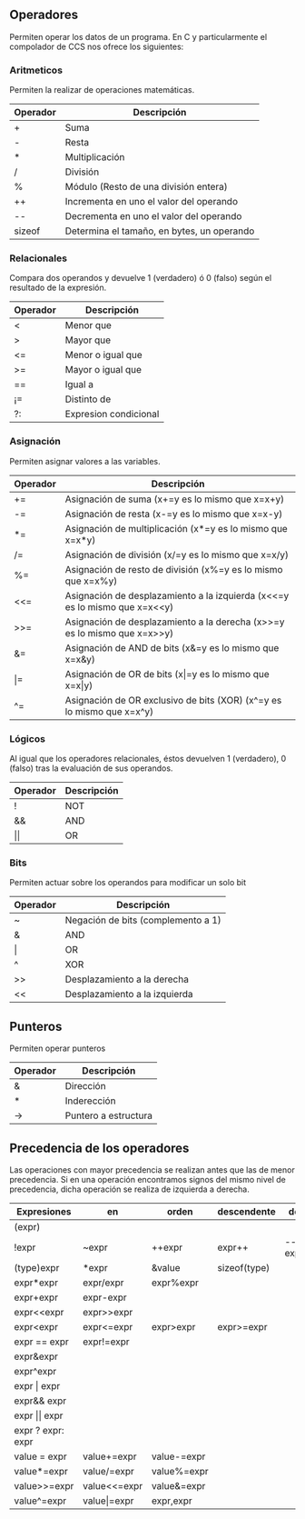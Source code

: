 ## Operadores

Permiten operar los datos de un programa. En C y particularmente el compolador de CCS nos ofrece los siguientes:

### Aritmeticos
Permiten la realizar de operaciones matemáticas.

| Operador | Descripción                                |
|----------|--------------------------------------------|
| +        | Suma                                       |
| -        | Resta                                      |
| *        | Multiplicación                             |
| /        | División                                   |
| %        | Módulo (Resto de una división entera)      |
| ++       | Incrementa en uno el valor del operando    |
| --       | Decrementa en uno el valor del operando    |
| sizeof   | Determina el tamaño, en bytes, un operando |

### Relacionales
Compara dos operandos y devuelve 1 (verdadero) ó 0 (falso) según el resultado de la expresión.

| Operador | Descripción           |
|----------|-----------------------|
| <        | Menor que             |
| >        | Mayor que             |
| <=       | Menor o igual que     |
| >=       | Mayor o igual que     |
| ==       | Igual a               |
| ¡=       | Distinto de           |
| ?:       | Expresion condicional |

### Asignación
Permiten asignar valores a las variables.

| Operador | Descripción                                                                |
|----------|----------------------------------------------------------------------------|
| +=       | Asignación de suma (x+=y es lo mismo que x=x+y)                            |
| -=       | Asignación de resta (x-=y es lo mismo que x=x-y)                           |
| *=       | Asignación de multiplicación (x*=y es lo mismo que x=x*y)                  |
| /=       | Asignación de división (x/=y es lo mismo que x=x/y)                        |
| %=       | Asignación de resto de división (x%=y es lo mismo que x=x%y)               |
| <<=      | Asignación de desplazamiento a la izquierda (x<<=y es lo mismo que x=x<<y) |
| >>=      | Asignación de desplazamiento a la derecha (x>>=y es lo mismo que x=x>>y)   |
| &=       | Asignación de AND de bits (x&=y es lo mismo que x=x&y)                     |
| \|=      | Asignación de OR de bits  (x\|=y es lo mismo que x=x\|y)                   |
| ^=       | Asignación de OR exclusivo de bits (XOR) (x^=y es lo mismo que x=x^y)      |

### Lógicos
Al igual que los operadores relacionales, éstos devuelven 1 (verdadero), 0 (falso) tras la evaluación de sus operandos.

| Operador | Descripción |
|----------|-------------|
| !        | NOT         |
| &&       | AND         |
| \|\|     | OR          |

### Bits
Permiten actuar sobre los operandos para modificar un solo bit

| Operador | Descripción                        |
|----------|------------------------------------|
| ~        | Negación de bits (complemento a 1) |
| &        | AND                                |
| \|       | OR                                 |
| ^        | XOR                                |
| >>       | Desplazamiento a la derecha        |
| <<       | Desplazamiento a la izquierda      |

## Punteros
Permiten operar punteros

| Operador | Descripción          |
|----------|----------------------|
| &        | Dirección            |
| *        | Inderección          |
| ->       | Puntero a estructura |

## Precedencia de los operadores
Las operaciones con mayor precedencia se realizan antes que las de menor precedencia. Si en una operación encontramos signos del mismo nivel de precedencia, dicha operación se realiza de izquierda a derecha.

| Expresiones                                     | en           | orden       | descendente  | de     | precedencia |
|-------------------------------------------------|--------------|-------------|--------------|--------|-------------|
| (expr)                                          |              |             |              |        |             |
| !expr                                           | ~expr        | ++expr      | expr++       | --expr | expr --     |
| (type)expr                                      | *expr        | &value      | sizeof(type) |        |             |
| expr*expr                                       | expr/expr    | expr%expr   |              |        |             |
| expr+expr                                       | expr-expr    |             |              |        |             |
| expr<<expr                                      | expr>>expr   |             |              |        |             |
| expr<expr                                       | expr<=expr   | expr>expr   | expr>=expr   |        |             |
| expr == expr                                    | expr!=expr   |             |              |        |             |
| expr&expr                                       |              |             |              |        |             |
| expr^expr                                       |              |             |              |        |             |
| expr \| expr                                    |              |             |              |        |             |
| expr&& expr                                     |              |             |              |        |             |
| expr \|\| expr                                  |              |             |              |        |             |
| expr ? expr: expr                               |              |             |              |        |             |
| value = expr                                    | value+=expr  | value-=expr |              |        |             |
| value*=expr                                     | value/=expr  | value%=expr |              |        |             |
| value>>=expr                                    | value<<=expr | value&=expr |              |        |             |
| value^=expr                                     | value\|=expr | expr,expr   |              |        |             |
